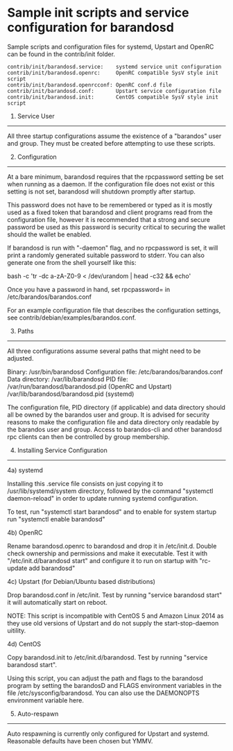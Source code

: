 Sample init scripts and service configuration for barandosd
==========================================================

Sample scripts and configuration files for systemd, Upstart and OpenRC
can be found in the contrib/init folder.

    contrib/init/barandosd.service:    systemd service unit configuration
    contrib/init/barandosd.openrc:     OpenRC compatible SysV style init script
    contrib/init/barandosd.openrcconf: OpenRC conf.d file
    contrib/init/barandosd.conf:       Upstart service configuration file
    contrib/init/barandosd.init:       CentOS compatible SysV style init script

1. Service User
---------------------------------

All three startup configurations assume the existence of a "barandos" user
and group.  They must be created before attempting to use these scripts.

2. Configuration
---------------------------------

At a bare minimum, barandosd requires that the rpcpassword setting be set
when running as a daemon.  If the configuration file does not exist or this
setting is not set, barandosd will shutdown promptly after startup.

This password does not have to be remembered or typed as it is mostly used
as a fixed token that barandosd and client programs read from the configuration
file, however it is recommended that a strong and secure password be used
as this password is security critical to securing the wallet should the
wallet be enabled.

If barandosd is run with "-daemon" flag, and no rpcpassword is set, it will
print a randomly generated suitable password to stderr.  You can also
generate one from the shell yourself like this:

bash -c 'tr -dc a-zA-Z0-9 < /dev/urandom | head -c32 && echo'

Once you have a password in hand, set rpcpassword= in /etc/barandos/barandos.conf

For an example configuration file that describes the configuration settings,
see contrib/debian/examples/barandos.conf.

3. Paths
---------------------------------

All three configurations assume several paths that might need to be adjusted.

Binary:              /usr/bin/barandosd
Configuration file:  /etc/barandos/barandos.conf
Data directory:      /var/lib/barandosd
PID file:            /var/run/barandosd/barandosd.pid (OpenRC and Upstart)
                     /var/lib/barandosd/barandosd.pid (systemd)

The configuration file, PID directory (if applicable) and data directory
should all be owned by the barandos user and group.  It is advised for security
reasons to make the configuration file and data directory only readable by the
barandos user and group.  Access to barandos-cli and other barandosd rpc clients
can then be controlled by group membership.

4. Installing Service Configuration
-----------------------------------

4a) systemd

Installing this .service file consists on just copying it to
/usr/lib/systemd/system directory, followed by the command
"systemctl daemon-reload" in order to update running systemd configuration.

To test, run "systemctl start barandosd" and to enable for system startup run
"systemctl enable barandosd"

4b) OpenRC

Rename barandosd.openrc to barandosd and drop it in /etc/init.d.  Double
check ownership and permissions and make it executable.  Test it with
"/etc/init.d/barandosd start" and configure it to run on startup with
"rc-update add barandosd"

4c) Upstart (for Debian/Ubuntu based distributions)

Drop barandosd.conf in /etc/init.  Test by running "service barandosd start"
it will automatically start on reboot.

NOTE: This script is incompatible with CentOS 5 and Amazon Linux 2014 as they
use old versions of Upstart and do not supply the start-stop-daemon uitility.

4d) CentOS

Copy barandosd.init to /etc/init.d/barandosd. Test by running "service barandosd start".

Using this script, you can adjust the path and flags to the barandosd program by
setting the barandosD and FLAGS environment variables in the file
/etc/sysconfig/barandosd. You can also use the DAEMONOPTS environment variable here.

5. Auto-respawn
-----------------------------------

Auto respawning is currently only configured for Upstart and systemd.
Reasonable defaults have been chosen but YMMV.
